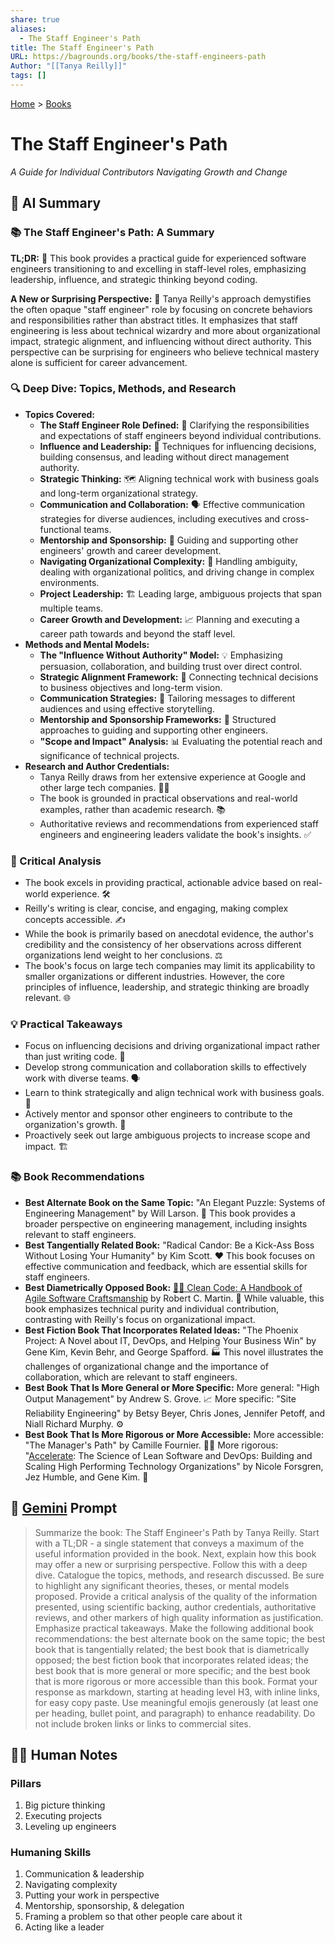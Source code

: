 ```yaml
---
share: true
aliases:
  - The Staff Engineer's Path
title: The Staff Engineer's Path
URL: https://bagrounds.org/books/the-staff-engineers-path
Author: "[[Tanya Reilly]]"
tags: []
---
```

[Home](../index.md) > [Books](./index.md)  
# The Staff Engineer's Path  
_A Guide for Individual Contributors Navigating Growth and Change_  
  
## 🤖 AI Summary  
### 📚 The Staff Engineer's Path: A Summary  
**TL;DR:** 🚀 This book provides a practical guide for experienced software engineers transitioning to and excelling in staff-level roles, emphasizing leadership, influence, and strategic thinking beyond coding.  
  
**A New or Surprising Perspective:** 🤔 Tanya Reilly's approach demystifies the often opaque "staff engineer" role by focusing on concrete behaviors and responsibilities rather than abstract titles. It emphasizes that staff engineering is less about technical wizardry and more about organizational impact, strategic alignment, and influencing without direct authority. This perspective can be surprising for engineers who believe technical mastery alone is sufficient for career advancement.  
  
### 🔍 Deep Dive: Topics, Methods, and Research  
* **Topics Covered:**  
    * **The Staff Engineer Role Defined:** 💼 Clarifying the responsibilities and expectations of staff engineers beyond individual contributions.  
    * **Influence and Leadership:** 🤝 Techniques for influencing decisions, building consensus, and leading without direct management authority.  
    * **Strategic Thinking:** 🗺️ Aligning technical work with business goals and long-term organizational strategy.  
    * **Communication and Collaboration:** 🗣️ Effective communication strategies for diverse audiences, including executives and cross-functional teams.  
    * **Mentorship and Sponsorship:** 🌱 Guiding and supporting other engineers' growth and career development.  
    * **Navigating Organizational Complexity:** 🧭 Handling ambiguity, dealing with organizational politics, and driving change in complex environments.  
    * **Project Leadership:** 🏗️ Leading large, ambiguous projects that span multiple teams.  
    * **Career Growth and Development:** 📈 Planning and executing a career path towards and beyond the staff level.  
* **Methods and Mental Models:**  
    * **The "Influence Without Authority" Model:** 💡 Emphasizing persuasion, collaboration, and building trust over direct control.  
    * **Strategic Alignment Framework:** 🎯 Connecting technical decisions to business objectives and long-term vision.  
    * **Communication Strategies:** 📝 Tailoring messages to different audiences and using effective storytelling.  
    * **Mentorship and Sponsorship Frameworks:** 🤝 Structured approaches to guiding and supporting other engineers.  
    * **"Scope and Impact" Analysis:** 📊 Evaluating the potential reach and significance of technical projects.  
* **Research and Author Credentials:**  
    * Tanya Reilly draws from her extensive experience at Google and other large tech companies. 👩‍💻  
    * The book is grounded in practical observations and real-world examples, rather than academic research. 📚  
    * Authoritative reviews and recommendations from experienced staff engineers and engineering leaders validate the book's insights. ✅  
  
### 🧐 Critical Analysis  
* The book excels in providing practical, actionable advice based on real-world experience. 🛠️  
* Reilly's writing is clear, concise, and engaging, making complex concepts accessible. ✍️  
* While the book is primarily based on anecdotal evidence, the author's credibility and the consistency of her observations across different organizations lend weight to her conclusions. ⚖️  
* The book's focus on large tech companies may limit its applicability to smaller organizations or different industries. However, the core principles of influence, leadership, and strategic thinking are broadly relevant. 🌐  
  
### 💡 Practical Takeaways  
* Focus on influencing decisions and driving organizational impact rather than just writing code. 🚀  
* Develop strong communication and collaboration skills to effectively work with diverse teams. 🗣️  
* Learn to think strategically and align technical work with business goals. 🎯  
* Actively mentor and sponsor other engineers to contribute to the organization's growth. 🌱  
* Proactively seek out large ambiguous projects to increase scope and impact. 🏗️  
  
### 📚 Book Recommendations  
* **Best Alternate Book on the Same Topic:** "An Elegant Puzzle: Systems of Engineering Management" by Will Larson. 🧩 This book provides a broader perspective on engineering management, including insights relevant to staff engineers.  
* **Best Tangentially Related Book:** "Radical Candor: Be a Kick-Ass Boss Without Losing Your Humanity" by Kim Scott. ❤️ This book focuses on effective communication and feedback, which are essential skills for staff engineers.  
* **Best Diametrically Opposed Book:** [🧼💾 Clean Code: A Handbook of Agile Software Craftsmanship](./clean-code.md) by Robert C. Martin. 🧹 While valuable, this book emphasizes technical purity and individual contribution, contrasting with Reilly's focus on organizational impact.  
* **Best Fiction Book That Incorporates Related Ideas:** "The Phoenix Project: A Novel about IT, DevOps, and Helping Your Business Win" by Gene Kim, Kevin Behr, and George Spafford. 🏭 This novel illustrates the challenges of organizational change and the importance of collaboration, which are relevant to staff engineers.  
* **Best Book That Is More General or More Specific:** More general: "High Output Management" by Andrew S. Grove. 📈 More specific: "Site Reliability Engineering" by Betsy Beyer, Chris Jones, Jennifer Petoff, and Niall Richard Murphy. ⚙️  
* **Best Book That Is More Rigorous or More Accessible:** More accessible: "The Manager's Path" by Camille Fournier. 🚶‍♀️ More rigorous: "[Accelerate](./accelerate.md): The Science of Lean Software and DevOps: Building and Scaling High Performing Technology Organizations" by Nicole Forsgren, Jez Humble, and Gene Kim. 🔬  
  
## 💬 [Gemini](https://gemini.google.com) Prompt  
> Summarize the book: The Staff Engineer's Path by Tanya Reilly. Start with a TL;DR - a single statement that conveys a maximum of the useful information provided in the book. Next, explain how this book may offer a new or surprising perspective. Follow this with a deep dive. Catalogue the topics, methods, and research discussed. Be sure to highlight any significant theories, theses, or mental models proposed. Provide a critical analysis of the quality of the information presented, using scientific backing, author credentials, authoritative reviews, and other markers of high quality information as justification. Emphasize practical takeaways. Make the following additional book recommendations: the best alternate book on the same topic; the best book that is tangentially related; the best book that is diametrically opposed; the best fiction book that incorporates related ideas; the best book that is more general or more specific; and the best book that is more rigorous or more accessible than this book. Format your response as markdown, starting at heading level H3, with inline links, for easy copy paste. Use meaningful emojis generously (at least one per heading, bullet point, and paragraph) to enhance readability. Do not include broken links or links to commercial sites.  
  
## 📝🐒 Human Notes  
### Pillars  
1. Big picture thinking  
2. Executing projects  
3. Leveling up engineers  
  
### Humaning Skills  
1. Communication & leadership  
2. Navigating complexity  
3. Putting your work in perspective  
4. Mentorship, sponsorship, & delegation  
5. Framing a problem so that other people care about it  
6. Acting like a leader  
